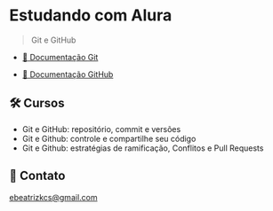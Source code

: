 # Estudando com Alura

> Git e GitHub

- [🔗 Documentação Git](https://git-scm.com/docs/git/pt_BR)

- [🔗 Documentação GitHub](https://docs.github.com/pt)

## 🛠 Cursos

- Git e GitHub: repositório, commit e versões
- Git e Github: controle e compartilhe seu código
- Git e Github: estratégias de ramificação, Conflitos e Pull Requests

## 💙 Contato

ebeatrizkcs@gmail.com

